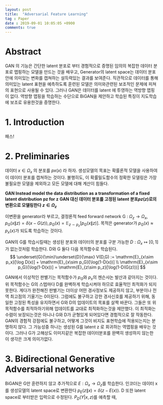 ```yaml
---
layout: post
title:  "Adversarial Feature Learning"
tag : Paper
date : 2019-09-01 10:05:05 +0900
comments: true
---
```


# Abstract

GAN 의 기능은 간단한 latent 분포로 부터 경험적으로 증명된 임의의 복잡한 데이터 분포로 맵핑하는 모델을 만드는 것을 배우고, Generator의 latent space는 데이터 분포안에 의미있는 변화를 캡쳐하는 설득력있는 결과를 보여준다. 직관적으로 데이터를 통해 의미있는 latent 표현을 예측하도록 훈련된 모델은 의미와관련된 보조적인 문제에 피쳐의 표현으로 사용될 수 있다. 그러나 GAN은 데이터를 latent 에 투영하는 역방향 맵핑이 없다. 역방향 맵핑을 학습하는 수단으로 BiGAN을 제안하고 학습된 특징이 지도학습에 보조로 유용한것을 증명한다.

# 1. Introduction
패스!

# 2. Preliminaries
데이터 $x\in\Omega_x$ 의 분포를 $px(x)$ 라 하자. 생성모델의 목표는 확률론적 모델을 사용하여 이 데이터 분포를 캡쳐하는 것이다. 불행히도, 이 확률밀도함수의 정확한 모델링은 가장 불필요한 모델을 제외하고 모든 모델에 대해 계산이 힘들다.

**GAN Instead model the data distribution as a transformation of a fixed latent distribution pz for z**
**GAN 대신 데이터 분포를 고정된 latent 분포$pz(z)$로의 변환으로 모델링한다 $z\in\Omega_z$**

이변환을 generator라 부르고, 결정론적 feed forward network G : $\Omega_z \to \Omega_x$, $p_G(x\|z) = \delta(x-G(z)), p_G(x) = \mathbb{E}_{z\sim p_z}[p_G(x\|z)]$. 목적은 generator가 $p_G(x) \approx p_x(x)$가 되도록 학습하는 것이다.

GAN의 G를 학습시킬때는 생성된 분포와 데이터의 분포를 구분 가능한 $D:\Omega_x\mapsto [0,1]$가 없는것처럼 학습한다. D와 G 둘다 다음 목적함수로 학습된다.
$$
\underset{G}{\min}\underset{D}{\max} V(D,G) := \mathrm{E}_{x\sim p_x}[\log D(x)] + \mathrm{E}_{x\sim p_G}[\log(1-D(x))] \\
\mathrm{E}_{x\sim p_G}[\log(1-D(x))] = \mathrm{E}_{z\sim p_z}[\log(1-D(G(z)))]
$$

GAN에서 이상적인 판별기는 목적함수가 $p_G$와 $p_x$의 젠슨샤논 발산과 같아지는 것이다.
위 목적함수는 G의 스텝마다 D를 완벽하게 학습시켜야 하므로 효율적인 최적화가 되지 못한다.
게다가 완전해진 판별기는 더이상 어떤 경사정보도 제공하지 않고, 부분이나 전역 최고점의 기울기는 0이된다. 그럼에도 불구하고 강한 경사신호를 제공하기 위해, 동일한 고정된 특성을 유지하면서 G와 D의 업데이트의 목표를 살짝 바꾼다. 그들은 또 위 목적함수를 최적하하기위해 업데이트를 교대로 최적화하는것을 제안했다. 이 최적화는 수렴이 보장되는것은 아니나 G와 D가 균형있게 되어있다면 경험적으로 잘 작동한다.
GAN의 경험적 강점에도 불구하고, 어떻게 그것이 비지도 표현학습에 적용되는지는 분명하지 않다. 그 가능성중 하나는 생성된 G를 latent z 로 회귀하는 역맵핑을 배우는 것이다. 그러나 G가 고해상도 이미지같은 복잡한 데이터분포를 완벽히 생성하지 않는한 이 생각은 크게 의미가없다.

# 3. Bidirectional Generative Adversarial networks

BiGAN은 G만 훈련하지 않고 추가적으로 $E:\Omega_x \to \Omega_z$를 학습한다. 인코더는 데이터 x를 생성모델의 latent space로 변환한다 $p_E(z\|x) = \delta(z-E(x))$.
D 또한 latent space로 부터받은 입력으로 수정된다. $P_D(Y|x,z)$를 예측할 때, 




